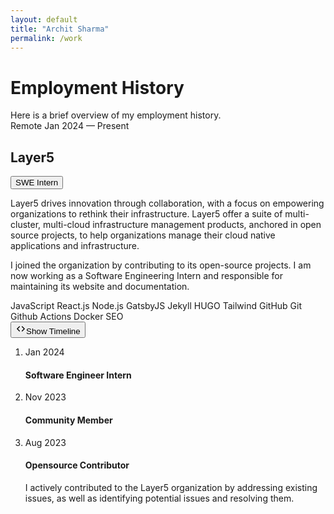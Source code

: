 ```yaml
---
layout: default
title: "Archit Sharma"
permalink: /work
---
```


<main>
  <div class="mt-8 sm:mt-16">
    <h1 class="text-xl font-semibold text-zinc-100 sm:text-2xl">Employment History</h1>
    <div class="mt-2 text-base sm:mt-7 sm:text-lg">Here is a brief overview of my employment history.</div>
    <div class="my-5 flex flex-col gap-5 sm:my-7">
      <div class="overflow-hidden rounded-lg bg-zinc-800 p-3">
        <div class="mb-2 flex items-center justify-between text-xs sm:text-sm"><span>Remote</span> <span>Jan 2024 — Present</span></div>
        <div class="mb-3 flex flex-col items-start justify-between gap-2 text-balance text-lg sm:flex-row sm:items-center sm:text-xl">
          <h2 class="my-0 font-medium leading-7 text-zinc-300 sm:my-0 sm:leading-normal">Layer5</h2>
          <astro-island uid="xnPXO" prefix="r0" component-url="/_astro/EmploymentButton.C2XZ66ek.js" component-export="EmploymentButton" renderer-url="/_astro/client.BoVSEPut.js" props='{"text":[0,"via acquisition"],"type":[0,"roadmapAcquisition"]}' client="load" opts='{"name":"EmploymentButton","value":true}' await-children=""><button class="flex items-center gap-1 rounded-3xl bg-yellow-400 px-2 py-0.5 text-xs text-black transition-colors hover:bg-yellow-600">SWE Intern</button></astro-island>
        </div>
        <div class="flex flex-col gap-2 text-sm leading-normal text-zinc-400 sm:gap-3 sm:text-base">
          <p>Layer5 drives innovation through collaboration, with a focus on empowering organizations to rethink their infrastructure. Layer5 offer a suite of multi-cluster, multi-cloud infrastructure management products, anchored in open source projects, to help organizations manage their cloud native applications and infrastructure.</p>
          <p>I joined the organization by contributing to its open-source projects. I am now working as a Software Engineering Intern and responsible for maintaining its website and documentation.</p>
          <div class="my-1.5 flex flex-row flex-wrap gap-1.5"><span class="rounded-full border border-zinc-700 px-2 text-sm text-zinc-400"> JavaScript </span><span class="rounded-full border border-zinc-700 px-2 text-sm text-zinc-400"> React.js </span><span class="rounded-full border border-zinc-700 px-2 text-sm text-zinc-400"> Node.js </span><span class="rounded-full border border-zinc-700 px-2 text-sm text-zinc-400"> GatsbyJS </span><span class="rounded-full border border-zinc-700 px-2 text-sm text-zinc-400"> Jekyll </span><span class="rounded-full border border-zinc-700 px-2 text-sm text-zinc-400"> HUGO </span><span class="rounded-full border border-zinc-700 px-2 text-sm text-zinc-400"> Tailwind </span><span class="rounded-full border border-zinc-700 px-2 text-sm text-zinc-400"> GitHub </span><span class="rounded-full border border-zinc-700 px-2 text-sm text-zinc-400"> Git </span><span class="rounded-full border border-zinc-700 px-2 text-sm text-zinc-400"> Github Actions </span><span class="rounded-full border border-zinc-700 px-2 text-sm text-zinc-400"> Docker </span><span class="rounded-full border border-zinc-700 px-2 text-sm text-zinc-400"> SEO </span></div>
  
  <button type="button" class="block w-full cursor-pointer rounded-md bg-zinc-700 bg-gradient-to-l from-zinc-800 px-1 py-2 text-sm font-normal text-zinc-400 transition-colors hover:bg-zinc-500 hover:text-zinc-50 hover:opacity-100 sm:py-1.5" onclick="unhide(time1)">
              <svg xmlns="http://www.w3.org/2000/svg" width="17" height="17" viewBox="0 0 24 24" fill="none" stroke="currentColor" stroke-width="2" stroke-linecap="round" stroke-linejoin="round" class="lucide lucide-chevrons-left-right relative -top-[1.35px] inline-block">
                <path d="m9 7-5 5 5 5"></path>
                <path d="m15 7 5 5-5 5"></path></svg
              ><span class="ml-1">Show Timeline</span></button
            >
            <!-- test -->
  <ol id="time1" class="hidden border-s border-neutral-300 dark:border-neutral-500">
  <!--First item-->
  <li>
    <div class="flex-start flex items-center pt-3">
      <div
        class="-ms-[5px] me-3 h-[9px] w-[9px] rounded-full bg-neutral-300 dark:bg-neutral-500"></div>
      <p class="text-sm text-neutral-500 dark:text-neutral-300">
        Jan 2024
      </p>
    </div>
    <div class="mb-6 ms-4 mt-2">
      <h4 class="mb-1.5 text-xl font-semibold">Software Engineer Intern</h4>
      <!-- <p class="mb-3 text-neutral-500 dark:text-neutral-300">
        Lorem ipsum dolor sit amet, consectetur adipiscing elit. Quisque
        scelerisque diam non nisi semper, et elementum lorem ornare.
        Maecenas placerat facilisis mollis. Duis sagittis ligula in
        sodales.
      </p> -->
    </div>
  </li>

  <!--Second item-->
  <li>
    <div class="flex-start flex items-center pt-2">
      <div
        class="-ms-[5px] me-3 h-[9px] w-[9px] rounded-full bg-neutral-300 dark:bg-neutral-500"></div>
      <p class="text-sm text-neutral-500 dark:text-neutral-300">
        Nov 2023
      </p>
    </div>
    <div class="mb-6 ms-4 mt-2">
      <h4 class="mb-1.5 text-xl font-semibold">Community Member</h4>
      <!-- <p class="mb-3 text-neutral-500 dark:text-neutral-300">
        Libero expedita explicabo eius fugiat quia aspernatur autem
        laudantium error architecto recusandae natus sapiente sit nam
        eaque, consectetur porro molestiae ipsam an deleniti.
      </p> -->
    </div>
  </li>

  <!--Third item-->
  <li>
    <div class="flex-start flex items-center pt-2">
      <div
        class="-ms-[5px] me-3 h-[9px] w-[9px] rounded-full bg-neutral-300 dark:bg-neutral-500"></div>
      <p class="text-sm text-neutral-500 dark:text-neutral-300">
        Aug 2023
      </p>
    </div>
    <div class="ms-4 mt-2 pb-5">
      <h4 class="mb-1.5 text-xl font-semibold">Opensource Contributor</h4>
      <p class="mb-3 text-neutral-500 dark:text-neutral-300">
        I actively contributed to the Layer5 organization by addressing existing issues, as well as identifying potential issues and resolving them.
      </p>
    </div>
  </li>
</ol>
          <!-- test -->
        </div>
      </div>
    </div>
  </div>
</main>
